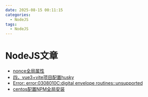 ```yaml
---
date: 2025-08-15 00:11:15
categories:
  - NodeJS
tags:
  - NodeJS
---
```


# NodeJS文章

- [nonce全局属性](https://developer.mozilla.org/zh-CN/docs/Web/HTML/Global_attributes/nonce)
- [四，vue3+vite项目配置husky](https://blog.csdn.net/blue_121/article/details/130889338)
- [Error: error:0308010C:digital envelope routines::unsupported](https://blog.csdn.net/wangshuai6707/article/details/132832667)
- [centos配置NPM全局安装](https://www.cnblogs.com/MyNodeJs/p/9641867.html)
